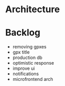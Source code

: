 # Architecture

# Backlog

- removing gpxes
- gpx title
- production db
- optimistic response
- improve ui
- notifications
- microfrontend arch
